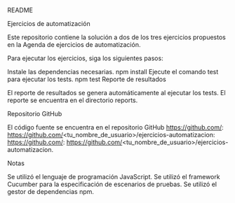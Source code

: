 README

Ejercicios de automatización

Este repositorio contiene la solución a dos de los tres ejercicios propuestos en la Agenda de ejercicios de automatización.

Para ejecutar los ejercicios, siga los siguientes pasos:

Instale las dependencias necesarias.
npm install
Ejecute el comando test para ejecutar los tests.
npm test
Reporte de resultados

El reporte de resultados se genera automáticamente al ejecutar los tests. El reporte se encuentra en el directorio reports.

Repositorio GitHub

El código fuente se encuentra en el repositorio GitHub https://github.com/: https://github.com/<tu_nombre_de_usuario>/ejercicios-automatizacion: https://github.com/: https://github.com/<tu_nombre_de_usuario>/ejercicios-automatizacion.

Notas

Se utilizó el lenguaje de programación JavaScript.
Se utilizó el framework Cucumber para la especificación de escenarios de pruebas.
Se utilizó el gestor de dependencias npm.
